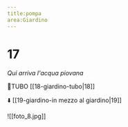 ```yaml
---
title:pompa
area:Giardino
---
```

# 17
_Qui arriva l'acqua piovana_

👀TUBO [[18-giardino-tubo|18]]

⬇️ [[19-giardino-in mezzo al giardino|19]]

![[foto_8.jpg]]